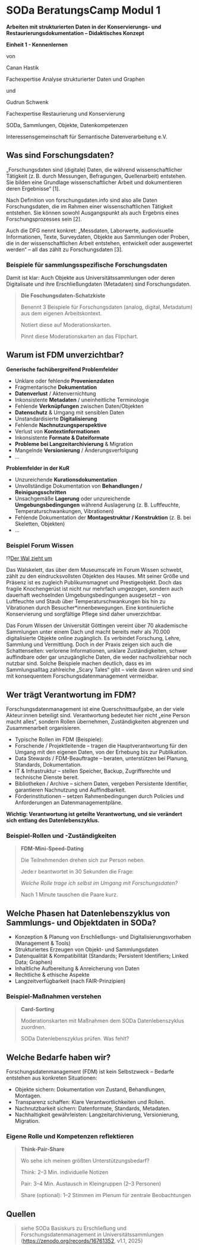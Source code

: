 <!--

author: Gudrun Schwenk und Canan Hastik  
email:    
version:  v1
language: DE

icon:     https://raw.githubusercontent.com/chastik/Beratung_Dateityp_Bild/refs/heads/main/SODa-Logo_full.svg
link:     https://raw.githubusercontent.com/chastik/Beratung/refs/heads/main/soda.css

comment:  WissKi SODA OERs

-->

# SODa BeratungsCamp Modul 1  

**Arbeiten mit strukturierten Daten in der Konservierungs- und Restaurierungsdokumentation – Didaktisches Konzept**

**Einheit 1 - Kennenlernen**

von 

Canan Hastik 

Fachexpertise Analyse strukturierter Daten und Graphen

und 

Gudrun Schwenk

Fachexpertise Restaurierung und Konservierung

SODa, Sammlungen, Objekte, Datenkompetenzen

Interessensgemeinschaft für Semantische Datenverarbeitung e.V.


## Was sind Forschungsdaten?

„Forschungsdaten sind (digitale) Daten, die während wissenschaftlicher Tätigkeit (z. B. durch Messungen, Befragungen, Quellenarbeit) entstehen. Sie bilden eine Grundlage wissenschaftlicher Arbeit und dokumentieren deren Ergebnisse“ [1].

Nach Definition von forschungsdaten.info sind also alle Daten Forschungsdaten, die im Rahmen einer wissenschaftlichen Tätigkeit entstehen. Sie können sowohl Ausgangspunkt als auch Ergebnis eines Forschungsprozesses sein [2].

Auch die DFG nennt konkret: „Messdaten, Laborwerte, audiovisuelle Informationen, Texte, Surveydaten, Objekte aus Sammlungen oder Proben, die in der wissenschaftlichen Arbeit entstehen, entwickelt oder ausgewertet werden“ – all das zählt zu Forschungsdaten [3].

### Beispiele für sammlungsspezifische Forschungsdaten

Damit ist klar: Auch Objekte aus Universitätssammlungen oder deren Digitalisate und ihre Erschließungdaten (Metadaten) sind Forschungsdaten.

>**Die Foschungsdaten-Schatzkiste**
>
>Benennt 3 Beispiele für Forschungsdaten (analog, digital, Metadatum) aus dem eigenen Arbeitskontext.
>
>Notiert diese auf Moderationskarten. 
>
>Pinnt diese Moderationskarten an das Flipchart.


## Warum ist FDM unverzichtbar?

**Generische fachübergreifend Problemfelder**

* Unklare oder fehlende **Provenienzdaten**
* Fragmentarische **Dokumentation**
* **Datenverlust** / Aktenvernichtung
* Inkonsistente **Metadaten** / uneinheitliche Terminologie
* Fehlende **Verknüpfungen** zwischen Daten/Objekten
* **Datenschutz** & Umgang mit sensiblen Daten
* Unstandardisierte **Digitalisierung**
* Fehlende **Nachnutzungsperspektive**
* Verlust von **Kontextinformationen**
* Inkonsistente **Formate & Dateiformate**
* **Probleme bei Langzeitarchivierung** & Migration
* Mangelnde **Versionierung** / Änderungsverfolgung
* ...

**Problemfelder in der KuR**

* Unzureichende **Kurationsdokumentation**
* Unvollständige Dokumentation von **Behandlungen / Reinigungsschritten**
* Unsachgemäße **Lagerung** oder unzureichende **Umgebungsbedingungen** während Auslagerung (z. B. Luftfeuchte, Temperaturschwankungen, Vibrationen)
* Fehlende Dokumentation der **Montagestruktur / Konstruktion** (z. B. bei Skeletten, Objekten)
* ...

### Beispiel Forum Wissen

!?[Der Wal zieht um](https://www.youtube.com/watch?v=-ql1E7_VVT4&list=PLgoiCMgV-zrfnWn_J6mv4K-FeWoM9iVQU&index=63)

Das Walskelett, das über dem Museumscafé im Forum Wissen schwebt, zählt zu den eindrucksvollsten Objekten des Hauses. Mit seiner Größe und Präsenz ist es zugleich Publikumsmagnet und Prestigeobjekt. Doch das fragile Knochengerüst ist nicht nur mehrfach umgezogen, sondern auch dauerhaft wechselnden Umgebungsbedingungen ausgesetzt – von Luftfeuchte und Staub über Temperaturschwankungen bis hin zu Vibrationen durch Besucher*innenbewegungen. Eine kontinuierliche Konservierung und sorgfältige Pflege sind daher unverzichtbar.

Das Forum Wissen der Universität Göttingen vereint über 70 akademische Sammlungen unter einem Dach und macht bereits mehr als 70.000 digitalisierte Objekte online zugänglich. Es verbindet Forschung, Lehre, Sammlung und Vermittlung. Doch in der Praxis zeigen sich auch die Schattenseiten: verlorene Informationen, unklare Zuständigkeiten, schwer auffindbare oder gar unzugängliche Daten, die weder nachvollziehbar noch nutzbar sind. Solche Beispiele machen deutlich, dass es im Sammlungsalltag zahlreiche „Scary Tales“ gibt – viele davon wären und sind mit konsequentem Forschungsdatenmanagement vermeidbar.

## Wer trägt Verantwortung im FDM?

Forschungsdatenmanagement ist eine Querschnittsaufgabe, an der viele Akteur:innen beteiligt sind. Verantwortung bedeutet hier nicht „eine Person macht alles“, sondern Rollen übernehmen, Zuständigkeiten abgrenzen und Zusammenarbeit organisieren.

* Typische Rollen im FDM (Beispiele):
* Forschende / Projektleitende – tragen die Hauptverantwortung für den Umgang mit den eigenen Daten, von der Erhebung bis zur Publikation.
* Data Stewards / FDM-Beauftragte – beraten, unterstützen bei Planung, Standards, Dokumentation.
* IT & Infrastruktur – stellen Speicher, Backup, Zugriffsrechte und technische Dienste bereit.
* Bibliotheken / Archive – sichern Daten, vergeben Persistente Identifier, garantieren Nachnutzung und Auffindbarkeit.
* Förderinstitutionen – setzen Rahmenbedingungen durch Policies und Anforderungen an Datenmanagementpläne.

**Wichtig: Verantwortung ist geteilte Verantwortung, und sie verändert sich entlang des Datenlebenszyklus.**

### Beispiel-Rollen und -Zuständigkeiten

>**FDM-Mini-Speed-Dating**
>
>Die Teilnehmenden drehen sich zur Person neben.
>
>Jede:r beantwortet in 30 Sekunden die Frage: 
>
>*Welche Rolle trage ich selbst im Umgang mit Forschungsdaten?*
>
>Nach 1 Minute tauschen die Paare kurz.


## Welche Phasen hat Datenlebenszyklus von Sammlungs- und Objektdaten in SODa?

* Konzeption & Planung von Erschließungs- und Digitalisierungsvorhaben (Management & Tools)
* Strukturiertes Erzeugen von Objekt- und Sammlungsdaten
* Datenqualität & Kompatibilität (Standards; Persistent Identifiers; Linked Data; Graphen)
* Inhaltliche Aufbereitung & Anreicherung von Daten
* Rechtliche & ethische Aspekte
* Langzeitverfügbarkeit (nach FAIR-Prinzipien)

### Beispiel-Maßnahmen verstehen

>**Card-Sorting**
>
>Moderationskarten mit Maßnahmen dem SODa Datenlebenszyklus zuordnen.
>
>SODa Datenlebenszyklus prüfen. Was fehlt?


## Welche Bedarfe haben wir?

Forschungsdatenmanagement (FDM) ist kein Selbstzweck – Bedarfe entstehen aus konkreten Situationen:

* Objekte sichern: Dokumentation von Zustand, Behandlungen, Montagen.
* Transparenz schaffen: Klare Verantwortlichkeiten und Rollen.
* Nachnutzbarkeit sichern: Datenformate, Standards, Metadaten.
* Nachhaltigkeit gewährleisten: Langzeitarchivierung, Versionierung, Migration.

### Eigene Rolle und Kompetenzen reflektieren

>**Think-Pair-Share**
>
>Wo sehe ich meinen größten Unterstützungsbedarf?
>
>Think: 2–3 Min. individuelle Notizen
>
>Pair: 3–4 Min. Austausch in Kleingruppen (2–3 Personen)
>
>Share (optional): 1–2 Stimmen im Plenum für zentrale Beobachtungen


## Quellen


>siehe SODa Basiskurs zu Erschließung und Forschungsdatenmanagement in Universitätssammlungen (https://zenodo.org/records/16761352, v1.1, 2025)
>
